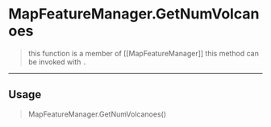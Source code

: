 # MapFeatureManager.GetNumVolcanoes
> this function is a member of [[MapFeatureManager]]
> this method can be invoked with `.`
-----
## Usage
> MapFeatureManager.GetNumVolcanoes()
